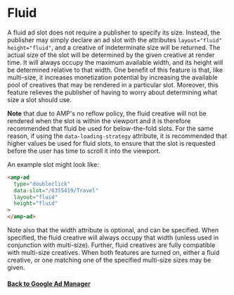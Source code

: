 <!---
Copyright 2018 The AMP HTML Authors. All Rights Reserved.

Licensed under the Apache License, Version 2.0 (the "License");
you may not use this file except in compliance with the License.
You may obtain a copy of the License at

      http://www.apache.org/licenses/LICENSE-2.0

Unless required by applicable law or agreed to in writing, software
distributed under the License is distributed on an "AS-IS" BASIS,
WITHOUT WARRANTIES OR CONDITIONS OF ANY KIND, either express or implied.
See the License for the specific language governing permissions and
limitations under the License.
-->

# Fluid

A fluid ad slot does not require a publisher to specify its size. Instead, the publisher may simply declare an ad slot with the attributes `layout="fluid" height="fluid"`, and a creative of indeterminate size will be returned. The actual size of the slot will be determined by the given creative at render time. It will always occupy the maximum available width, and its height will be determined relative to that width. One benefit of this feature is that, like multi-size, it increases monetization potential by increasing the available pool of creatives that may be rendered in a particular slot. Moreover, this feature relieves the publisher of having to worry about determining what size a slot should use.

**Note** that due to AMP's no reflow policy, the fluid creative will not be rendered when the slot is within the viewport and it is therefore recommended that fluid be used for below-the-fold slots. For the same reason, if using the `data-loading-strategy` attribute, it is recommended that higher values be used for fluid slots, to ensure that the slot is requested before the user has time to scroll it into the viewport.

An example slot might look like:

```html
<amp-ad
  type="doubleclick"
  data-slot="/6355419/Travel"
  layout="fluid"
  height="fluid"
>
</amp-ad>
```

Note also that the width attribute is optional, and can be specified. When specified, the fluid creative will always occupy that width (unless used in conjunction with multi-size). Further, fluid creatives are fully compatible with multi-size creatives. When both features are turned on, either a fluid creative, or one matching one of the specified multi-size sizes may be given.

#### <a href="amp-ad-network-doubleclick-impl-internal.md">Back to Google Ad Manager</a>
